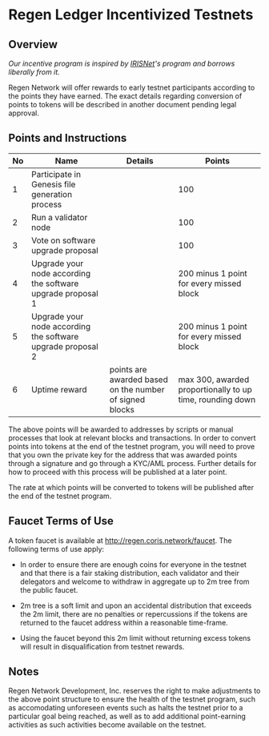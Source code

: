 # Regen Ledger Incentivized Testnets

## Overview

*Our incentive program is inspired by [IRISNet](https://github.com/irisnet/testnets)'s program and borrows liberally from it.*

Regen Network will offer rewards to early testnet participants according to the points they have earned. The exact details regarding conversion of points to tokens will be described in another document pending legal approval.

## Points and Instructions

| No   | Name                                           | Details                                                       | Points |
| ---- | ---------------------------------------------- | ------------------------------------------------------------  | ------ |
| 1    | Participate in Genesis file generation process |  | 100    |
| 2    | Run a validator node |  | 100    |
| 3    | Vote on software upgrade proposal              |  | 100    |
| 4    | Upgrade your node according the software upgrade proposal 1 |  | 200 minus 1 point for every missed block   |
| 5    | Upgrade your node according the software upgrade proposal 2 |  | 200 minus 1 point for every missed block   |
| 6    | Uptime reward |  points are awarded based on the number of signed blocks  | max 300, awarded proportionally to up time, rounding down |

The above points will be awarded to addresses by scripts or manual processes that look at relevant blocks and transactions.
In order to convert points into tokens at the end of the testnet program, you will need to prove that you own the
private key for the address that was awarded points through a signature and go through a KYC/AML process. Further
details for how to proceed with this process will be published at a later point.

The rate at which points will be converted to tokens will be published after the end of the testnet program.

## Faucet Terms of Use

A token faucet is available at http://regen.coris.network/faucet. The following terms of use apply:

* In order to ensure there are enough coins for everyone in the testnet and that there is a fair staking distribution,
each validator and their delegators and welcome to withdraw in aggregate up to 2m tree from the public faucet.

* 2m tree is a soft limit and upon an accidental distribution that exceeds the 2m limit,
there are no penalties or repercussions if the tokens are returned to the faucet address
within a reasonable time-frame. 

* Using the faucet beyond this 2m limit without returning excess tokens will result
in disqualification from testnet rewards.

## Notes

Regen Network Development, Inc. reserves the right to make adjustments to the above point structure to ensure the health
of the testnet program, such as accomodating unforeseen events such as halts the testnet prior to a particular goal
being reached, as well as to add additional point-earning activities as such activities become available on the testnet.
